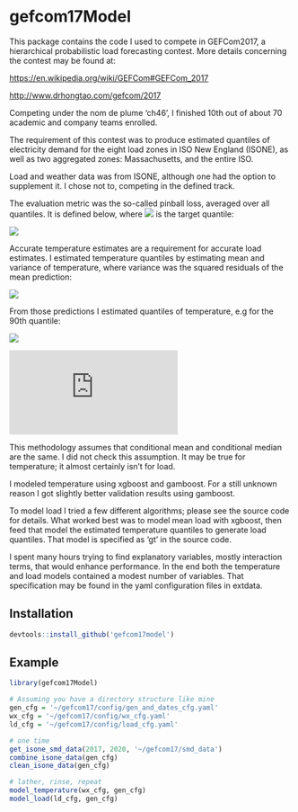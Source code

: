 
<!-- README.md is generated from README.Rmd. Please edit that file -->

# gefcom17Model

<!-- badges: start -->

<!-- badges: end -->

This package contains the code I used to compete in GEFCom2017, a
hierarchical probabilistic load forecasting contest. More details
concerning the contest may be found at:

<https://en.wikipedia.org/wiki/GEFCom#GEFCom_2017>

<http://www.drhongtao.com/gefcom/2017>

Competing under the nom de plume ‘ch46’, I finished 10th out of about 70
academic and company teams enrolled.

The requirement of this contest was to produce estimated quantiles of
electricity demand for the eight load zones in ISO New England (ISONE),
as well as two aggregated zones: Massachusetts, and the entire ISO.

Load and weather data was from ISONE, although one had the option to
supplement it. I chose not to, competing in the defined track.

The evaluation metric was the so-called pinball loss, averaged over all
quantiles. It is defined below, where
<img src=https://private.codecogs.com/png.download?%5Ctau> is the target
quantile:

<img src =https://private.codecogs.com/png.download?%5Cbegin%7Bmultiline%7D%20%5Cbegin%7Baligned%7D%20F_%7B%5Ctau%7D%28y%2C%5Chat%7By%7D%29%20%3D%20%26%5Chspace%7B.1cm%7D%28y%20-%20%5Chat%7By%7D%29%20%5Ctau%20%5Chspace%7B1cm%7D%20%5Ctextrm%7B%20if%20%7D%20y%20%5Cgeq%20%5Chat%7By%7D%5C%5C%5C%20%3D%20%26%5Chspace%7B.1cm%7D%28%5Chat%7By%7D%20-%20y%29%20%281%20-%20%5Ctau%29%20%5Ctextrm%7B%20if%20%7D%20%5Chat%7By%7D%20%3E%20y%20%5Cend%7Baligned%7D%20%5Cend%7Bmultiline%7D>

Accurate temperature estimates are a requirement for accurate load
estimates. I estimated temperature quantiles by estimating mean and
variance of temperature, where variance was the squared residuals of the
mean prediction:

<img src=https://private.codecogs.com/png.download?%5Csigma_%7Btemp%7D%5E%7B2%7D%20%3D%20%28temp%20-%20%5Chat%7Btemp%7D%29%5E%7B2%7D>

From those predictions I estimated quantiles of temperature, e.g for the
90th quantile:

<img src=https://private.codecogs.com/png.download?q90_%7Btemp%7D%20%3D%20%5Chat%7Bmu_%7Btemp%7D%7D%20+%20qnorm%280.90%29*%5Chat%7B%5Csigma_%7Btemp%7D%7D>

![equation](https://latex.codecogs.com/gif.latex?q90_%7Btemp%7D%20%3D%20%5Chat%7Bmu_%7Btemp%7D%7D%20+%20qnorm%280.90%29*%5Chat%7B%5Csigma_%7Btemp%7D%7D)

This methodology assumes that conditional mean and conditional median
are the same. I did not check this assumption. It may be true for
temperature; it almost certainly isn’t for load.

I modeled temperature using xgboost and gamboost. For a still unknown
reason I got slightly better validation results using gamboost.

To model load I tried a few different algorithms; please see the source
code for details. What worked best was to model mean load with xgboost,
then feed that model the estimated temperature quantiles to generate
load quantiles. That model is specified as ‘gt’ in the source code.

I spent many hours trying to find explanatory variables, mostly
interaction terms, that would enhance performance. In the end both the
temperature and load models contained a modest number of variables. That
specification may be found in the yaml configuration files in extdata.

## Installation

``` r
devtools::install_github('gefcom17model')
```

## Example

``` r
library(gefcom17Model)

# Assuming you have a directory structure like mine
gen_cfg = '~/gefcom17/config/gen_and_dates_cfg.yaml'
wx_cfg = '~/gefcom17/config/wx_cfg.yaml'
ld_cfg = '~/gefcom17/config/load_cfg.yaml'

# one time
get_isone_smd_data(2017, 2020, '~/gefcom17/smd_data')
combine_isone_data(gen_cfg)
clean_isone_data(gen_cfg)

# lather, rinse, repeat
model_temperature(wx_cfg, gen_cfg)
model_load(ld_cfg, gen_cfg)
```
